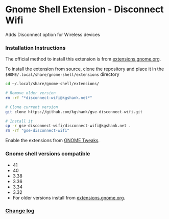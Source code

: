 # Gnome Shell Extension - Disconnect Wifi
Adds Disconnect option for Wireless devices

### Installation Instructions

The official method to install this extension is from [extensions.gnome.org](https://extensions.gnome.org/extension/904/disconnect-wifi/).

To install the extension from source, clone the repository and place it in the `$HOME/.local/share/gnome-shell/extensions` directory
```bash
cd ~/.local/share/gnome-shell/extensions/

# Remove older version
rm -rf "*disconnect-wifi@kgshank.net*"

# Clone current version
git clone https://github.com/kgshank/gse-disconnect-wifi.git

# Install it
cp -r gse-disconnect-wifi/disconnect-wifi@kgshank.net .
rm -rf "gse-disconnect-wifi"
```

Enable the extensions from [GNOME Tweaks](https://wiki.gnome.org/Apps/Tweaks).

### Gnome shell versions compatible
* 41
* 40
* 3.38
* 3.36
* 3.34
* 3.32
* For older versions install from [extensions.gnome.org](https://extensions.gnome.org/extension/904/disconnect-wifi/).

### [Change log](CHANGELOG.md)


